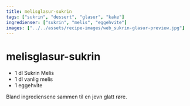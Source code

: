 ```yaml
---
title: melisglasur-sukrin
tags: ["sukrin", "dessert", "glasur", "kake"]
ingredienser: ["sukrin", "melis", "eggehvite"]
images: ["../../assets/recipe-images/web_sukrin-glasur-preview.jpg"]
---
```


# melisglasur-sukrin

- 1 dl Sukrin Melis
- 1 dl vanlig melis
- 1 eggehvite

Bland ingrediensene sammen til en jevn glatt røre.
